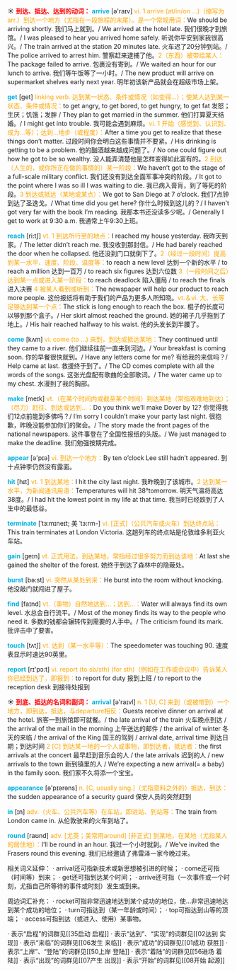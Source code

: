 ☀ <font color="red">**到达、抵达、达到的动词：**</font>
<font color="sky blue">**arrive**</font> [ə'raɪv] 
<font color="orange">vi. 1 arrive (at/in/on ...)（缩写为arr.）到达一个地方（尤指在一段旅程的末尾）。是一个常规用词：</font>We should be arriving shortly. 我们马上就到。/ We arrived at the hotel late. 我们很晚才到旅馆。/ I was pleased to hear you arrived home safely. 听说你平安到家我很高兴。/ The train arrived at the station 20 minutes late. 火车迟了20分钟到站。/ The police arrived to arrest him. 警察赶来逮捕了他。<font color="orange">2（东西）被带给某人：</font>The package failed to arrive. 包裹没有寄到。/ We waited an hour for our lunch to arrive. 我们等午饭等了一小时。/ The new product will arrive on supermarket shelves early next year. 明年初该新产品就会在超级市场上架。

<font color="sky blue">**get**</font> [ɡet] 
<font color="orange">linking verb. 达到某一状态、条件或情况（如变得…）；使某人达到某一状态、条件或情况：</font>to get angry, to get bored, to get hungry, to get fat 发怒；生厌；饥饿；发胖 / They plan to get married in the summer. 他们打算夏天结婚。/ I might get into trouble. 我可能会遇到麻烦。<font color="orange">vi. 1 开始（感觉到、认识到、成为…等）；达到…地步（或程度）：</font>After a time you get to realize that these things don’t matter. 过段时间你会明白这些事情并不要紧。/ His drinking is getting to be a problem. 他的酗酒越来越成问题了。/ No one could figure out how he got to be so wealthy. 没人能弄清楚他是怎样变得如此富有的。<font color="orange">2 到达（人生的，或你所正在做的事情的）某一阶段：</font>We haven’t got to the stage of a full-scale military conflict. 我们还没有到达全面军事冲突的阶段。/ It got to the point where I was so ill I was waiting to die. 我已病入膏肓，到了等死的阶段。<font color="orange">3 到达或抵达（某地或某点）：</font>We got to San Diego at 7 o’clock. 我们7点钟到达了圣迭戈。/ What time did you get here? 你什么时候到这儿的？/ I haven’t got very far with the book I’m reading. 我那本书还没读多少呢。/ Generally I get to work at 9:30 a.m. 我通常上午9:30上班。

<font color="sky blue">**reach**</font> [ri:tʃ] 
<font color="orange">vt. 1 到达所行至的地点：</font>I reached my house yesterday. 我昨天到家。/ The letter didn’t reach me. 我没收到那封信。/ He had barely reached the door when he collapsed. 他还没到门口就倒下了。<font color="orange">2（经过一段时间）提高到某一水平、速度、阶段、温度等：</font>to reach a new level 达到一个新的水平 / to reach a million 达到一百万 / to reach six figures 达到六位数 <font color="orange">3（一段时间之后）达到某一点或进入某一阶段：</font>to reach deadlock 陷入僵局 / to reach the finals 进入决赛 <font color="orange">4 被某人看到或听到：</font>The newspaper will help our product to reach more people. 这份报纸将有助于我们的产品为更多人所知晓。<font color="orange">vt.＆vi. 大、长等足够达到某一个点：</font>The stick is long enough to reach the box. 棍子的长度可以够到那个盒子。/ Her skirt almost reached the ground. 她的裙子几乎拖到了地上。/ His hair reached halfway to his waist. 他的头发长到半腰了。

<font color="sky blue">**come**</font> [kʌm] 
<font color="orange">vi. come (to ...) 来到，到达或抵达某地：</font>They continued until they came to a river. 他们继续往前一直来到河边。/ Your breakfast is coming soon. 你的早餐很快就到。/ Have any letters come for me? 有给我的来信吗？/ Help came at last. 救援终于到了。/ The CD comes complete with all the words of the songs. 这张光盘配有歌曲的全部歌词。/ The water came up to my chest. 水漫到了我的胸部。

<font color="sky blue">**make**</font> [meɪk] 
<font color="orange">vt.（在某个时间内或截至某个时间）到达某地（常指艰难地到达）；（尽力）赶往、到达或达到…：</font>Do you think we’ll make Dover by 12? 你觉得我们12点前能到多佛吗？/ I’m sorry I couldn’t make your party last night. 很抱歉，昨晚没能参加你们的聚会。/ The story made the front pages of the national newspapers. 这件事登在了全国性报纸的头版。/ We just managed to make the deadline. 我们勉强按期完成。

<font color="sky blue">**appear**</font> [ə'pɪə] 
<font color="orange">vi. 到达一个地方：</font>By ten o’clock Lee still hadn’t appeared. 到十点钟李仍然没有露面。

<font color="sky blue">**hit**</font> [hɪt] 
<font color="orange">vt. 1 到达某地：</font>I hit the city last night. 我昨晚到了该城市。<font color="orange">2 达到某一水平，为新闻通讯用语：</font>Temperatures will hit 38°tomorrow. 明天气温将高达38度。/ I had hit the lowest point in my life at that time. 我当时已经跌到了人生中的最低谷。
           
<font color="sky blue">**terminate**</font> [ˈtɜ:mɪneɪt; 美 ˈtɜ:rm-]
<font color="orange">vi. [正式]（公共汽车或火车）到达终点站：</font>This train terminates at London Victoria. 这趟列车的终点站是伦敦维多利亚火车站。

<font color="sky blue">**gain**</font> [ɡeɪn] 
<font color="orange">vt. 正式用法，到达某地，常指经过很多努力而到达该地：</font>At last she gained the shelter of the forest. 她终于到达了森林中的隐蔽处。

<font color="sky blue">**burst**</font> [bə:st] 
<font color="orange">vi. 突然从某处到来：</font>He burst into the room without knocking. 他没敲门就闯进了屋子。

<font color="sky blue">**find**</font> [faɪnd] 
<font color="orange">vt.（事物）自然地达到…；达到…：</font>Water will always find its own level. 水总会自行流平。/ Most of the money finds its way to the people who need it. 多数的钱都会辗转传到需要的人手中。/ The criticism found its mark. 批评击中了要害。 

<font color="sky blue">**touch**</font> [tʌtʃ] 
<font color="orange">vt. 达到（某一水平等）：</font>The speedometer was touching 90. 速度表显示时速达90英里。

<font color="sky blue">**report**</font> [rɪ'pɔ:t] 
<font color="orange">vi. report (to sb/sth) (for sth)（例如在工作或会议中）告诉某人你已经到达了，即报到：</font>to report for duty 报到上班 / to report to the reception desk 到接待处报到

☀ <font color="red">**到底、抵达的名词和副词：**</font>
<font color="sky blue">**arrival**</font> [ə'raɪvl] 
<font color="orange">n. 1 [U, C] 来到（或被带到）一个地方，即到达，抵达，与departure相反：</font>Guests receive dinner on arrival at the hotel. 旅客一到旅馆即可就餐。/ the late arrival of the train 火车晚点到达 / the arrival of the mail in the morning 上午送达的邮件 / the arrival of winter 冬天的来临 / the arrival of the King 国王的驾到 / arrival date, arrival time 到达日期；到达时间 <font color="orange">2 [C] 到达某一地的一个人或事物，即到达者，抵达者：</font>the first arrivals at the concert 最早赶到音乐会的人 / the late arrivals 迟到的人 / new arrivals to the town 新到镇里的人 / We’re expecting a new arrival(= a baby) in the family soon. 我们家不久将添一个宝宝。

<font color="sky blue">**appearance**</font> [ə'pɪərəns] 
<font color="orange">n. [C, usually sing.]（尤指意料之外的）抵达，到达：</font>the sudden appearance of a security guard 保安人员的突然赶到

<font color="sky blue">**in**</font> [ɪn] 
<font color="orange">adv.（火车、公共汽车等）在车站，即进站、到站等：</font>The train from London came in. 从伦敦驶来的火车到站了。

<font color="sky blue">**round**</font> [raʊnd] 
<font color="orange">adv. [尤英；美常用around] [非正式] 到某地，在某地（尤指某人的居住地）：</font>I’ll be round in an hour. 我过一个小时就到。/ We’ve invited the Frasers round this evening. 我们已经邀请了弗雷泽一家今晚过来。

相关词义延伸：
· arrival还可指新技术或新思想被引进的时候；
· come还可指（时间等）到来；
· get还可指到达某个时间；
· arrive还可指（一次事件或一个时刻，尤指自己所等待的事件或时刻）发生或到来。

周边词汇补充：
· rocket可指非常迅速地达到某个成功的地位，使…非常迅速地达到某个成功的地位；
· turn可指达到（某一年龄或时间）；
· top可指达到山等的顶端；
· access可指到达（或进入、使用）某事物。

· 表示“启程”的词群见[[35启动 启程]]
· 表示“达到”、“实现”的词群见[[02达到 实现]]
· 表示“来临”的词群见[[06发生 来临]]
· 表示“成功”的词群见[[01成功 获胜]]
· 表示“上岸”、“登陆”的词群见[[50上岸 登陆]]
· 表示“着陆”的词群见[[56进场 着陆]]
· 表示“出现”的词群见[[07产生 出现]]
· 表示“开始”的词群见[[08开始 起源]]
